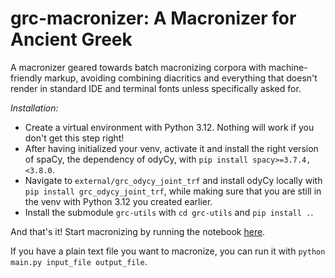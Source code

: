 # grc-macronizer: A Macronizer for Ancient Greek

A macronizer geared towards batch macronizing corpora with machine-friendly markup, avoiding combining diacritics and everything that doesn't render in standard IDE and terminal fonts unless specifically asked for.

*Installation:*
- Create a virtual environment with Python 3.12. Nothing will work if you don't get this step right!
- After having initialized your venv, activate it and install the right version of spaCy, the dependency of odyCy, with `pip install spacy>=3.7.4,<3.8.0`.
- Navigate to `external/grc_odycy_joint_trf` and install odyCy locally with `pip install grc_odycy_joint_trf`, while making sure that you are still in the venv with Python 3.12 you created earlier. 
- Install the submodule `grc-utils` with `cd grc-utils` and `pip install .`.

And that's it! Start macronizing by running the notebook [here](macronize.ipynb).

If you have a plain text file you want to macronize, you can run it with `python main.py input_file output_file`.